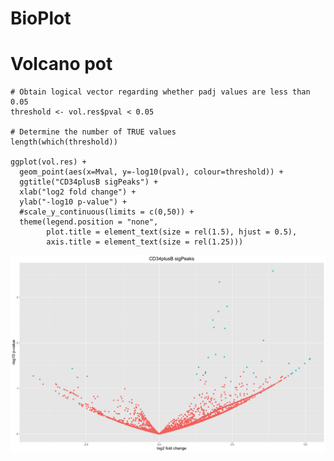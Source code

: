 # BioPlot

# Volcano pot

```
# Obtain logical vector regarding whether padj values are less than 0.05
threshold <- vol.res$pval < 0.05 

# Determine the number of TRUE values
length(which(threshold))

ggplot(vol.res) +
  geom_point(aes(x=Mval, y=-log10(pval), colour=threshold)) +
  ggtitle("CD34plusB sigPeaks") +
  xlab("log2 fold change") + 
  ylab("-log10 p-value") +
  #scale_y_continuous(limits = c(0,50)) +
  theme(legend.position = "none",
        plot.title = element_text(size = rel(1.5), hjust = 0.5),
        axis.title = element_text(size = rel(1.25)))
```
![image](https://github.com/Aceculuses/BioPlot/blob/main/CD34plusB.sigPeaks.volcano.png)




